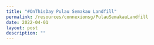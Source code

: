 ```yaml
---
title: "#OnThisDay Pulau Semakau Landfill"
permalink: /resources/connexionsg/PulauSemakauLandfill
date: 2022-04-01
layout: post
description: ""
---
```

